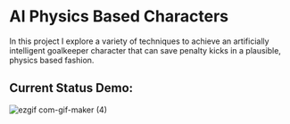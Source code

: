 # AI Physics Based Characters 
In this project I explore a variety of techniques to achieve an artificially intelligent goalkeeper character that can save penalty kicks in a plausible, physics based fashion.

## Current Status Demo:
![ezgif com-gif-maker (4)](https://user-images.githubusercontent.com/57908067/158062625-8c302530-6eda-4d56-b8f5-7796c6616a41.gif)
